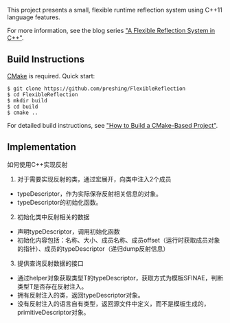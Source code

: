 This project presents a small, flexible runtime reflection system using C++11 language features.

For more information, see the blog series ["A Flexible Reflection System in C++"](http://preshing.com/20180116/a-primitive-reflection-system-in-cpp-part-1).

## Build Instructions

[CMake](https://cmake.org/) is required. Quick start:

    $ git clone https://github.com/preshing/FlexibleReflection
    $ cd FlexibleReflection
    $ mkdir build
    $ cd build
    $ cmake ..

For detailed build instructions, see ["How to Build a CMake-Based Project"](http://preshing.com/20170511/how-to-build-a-cmake-based-project).

## Implementation
如何使用C++实现反射
1. 对于需要实现反射的类，通过宏展开，向类中注入2个成员
- typeDescriptor，作为实际保存反射相关信息的对象。
- typeDescriptor的初始化函数。
2. 初始化类中反射相关的数据
- 声明typeDescriptor，调用初始化函数
- 初始化内容包括：名称、大小、成员名称、成员offset（运行时获取成员对象的指针）、成员的typeDescriptor（递归dump反射信息）
3. 提供查询反射数据的接口
- 通过helper对象获取类型T的typeDescriptor，获取方式为模板SFINAE，判断类型T是否存在反射注入。
- 拥有反射注入的类，返回typeDescriptor对象。
- 没有反射注入的语言自有类型，返回源文件中定义，而不是模板生成的，primitiveDescriptor对象。